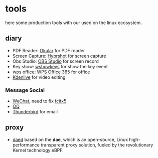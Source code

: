 # tools

here some production tools with our used on the linux ecosystem.

## diary

- PDF Reader: [Okular](https://okular.kde.org/) for PDF reader
- Screen Capture: [Hyprshot](https://github.com/Gustash/Hyprshot) for screen capture
- Obs Studio: [OBS Studio](https://archlinux.org/packages/extra/x86_64/obs-studio/) for screen record
- Key show: [wshowkeys](https://github.com/DreamMaoMao/wshowkeys) for show the key event
- wps office: [WPS Office 365](https://aur.archlinux.org/packages/wps-office-365) for office
- [Kdenlive](https://archlinux.org/packages/extra/x86_64/kdenlive/) for video editing

### Message Social

- [WeChat](https://aur.archlinux.org/packages/wechat-bin), need to fix [fcitx5](misc.md#fcitx5-input-method-not-working-in-wechat)
- [QQ](https://aur.archlinux.org/packages/linuxqq)
- [Thunderbird](https://archlinux.org/packages/extra/x86_64/thunderbird/) for email

## proxy

- [daed](https://github.com/daeuniverse/daed) based on the **dae**, which is an open-source, Linux high-performance transparent proxy solution, fueled by the revolutionary Kernel technology eBPF.
